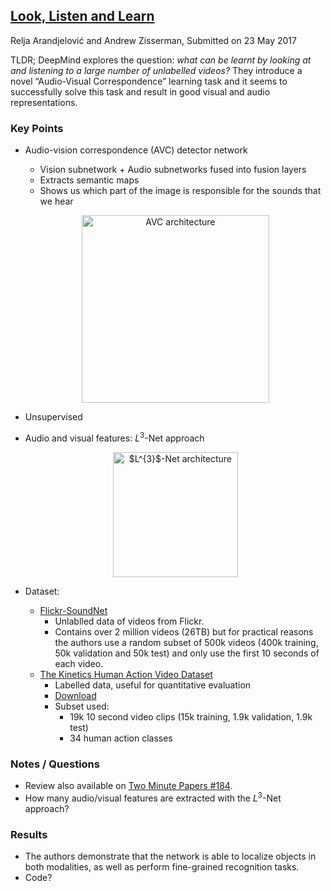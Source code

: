 ## [Look, Listen and Learn](https://arxiv.org/abs/1705.08168)
Relja Arandjelović and Andrew Zisserman, Submitted on 23 May 2017

TLDR; DeepMind explores the question: *what can be learnt by looking at and listening to a large number of unlabelled videos?* They introduce a novel “Audio-Visual Correspondence” learning task and it seems to successfully solve this task and result in good visual and audio representations.


### Key Points
* Audio-vision correspondence (AVC) detector network
  * Vision subnetwork + Audio subnetworks fused into fusion layers
  * Extracts semantic maps
  * Shows us which part of the image is responsible for the sounds that we hear
  <p align="center">
  <img src="https://github.com/gcunhase/PaperNotes/blob/master/notes/imgs/looklistenlearn_avc.png" width="300" alt="AVC architecture">
  </p>
  
* Unsupervised
* Audio and visual features: $L^{3}$-Net approach
  <p align="center">
  <img src="https://github.com/gcunhase/PaperNotes/blob/master/notes/imgs/looklistenlearn_l3net.png" width="200" alt="$L^{3}$-Net architecture">
  </p>

* Dataset:
  * [Flickr-SoundNet](https://arxiv.org/abs/1610.09001)
    * Unlablled data of videos from Flickr.
    * Contains over 2 million videos (26TB) but for practical reasons the authors use a random subset of 500k videos (400k training, 50k validation and 50k test) and only use the first 10 seconds of each video.
  * [The Kinetics Human Action Video Dataset](https://arxiv.org/abs/1705.06950)
    * Labelled data, useful for quantitative evaluation
    * [Download](https://deepmind.com/research/open-source/open-source-datasets/kinetics/)
    * Subset used:
      * 19k 10 second video clips (15k training, 1.9k validation, 1.9k test)
      * 34 human action classes

### Notes / Questions
* Review also available on [Two Minute Papers #184](https://www.youtube.com/watch?v=mL3CzZcBJZU).
* How many audio/visual features are extracted with the $L^{3}$-Net approach?

### Results
* The authors demonstrate that the network is able to localize objects in both modalities, as well as perform fine-grained recognition tasks.
* Code?
